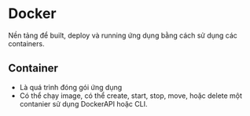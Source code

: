 # Docker 
Nền tảng để built, deploy và running ứng dụng bằng cách sử dụng các containers.
## Container
- Là quá trình đóng gói ứng dụng 
- Có thể chạy image, có thể create, start, stop, move, hoặc delete một contanier sử dụng DockerAPI hoặc CLI.
